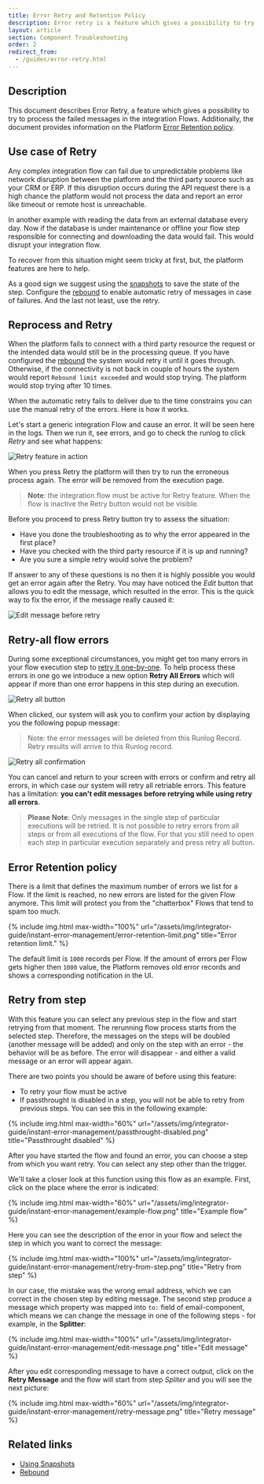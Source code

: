 ```yaml
---
title: Error Retry and Retention Policy
description: Error retry is a feature which gives a possibility to try to process the failed messages in the integration Flows.
layout: article
section: Component Troubleshooting
order: 2
redirect_from:
  - /guides/error-retry.html
---
```


## Description

This document describes Error Retry, a feature which gives a possibility to try to process the failed messages in the integration Flows. Additionally, the document provides information on the Platform [Error Retention policy](#error-retention-policy).

## Use case of Retry

Any complex integration flow can fail due to unpredictable problems like network
disruption between the platform and the third party source such as your CRM or ERP.
If this disruption occurs during the API request there is a high chance the platform
would not process the data and report an error like timeout or remote host is unreachable.

In another example with reading the data from an external database every day. Now if
the database is under maintenance or offline your flow step responsible for
connecting and downloading the data would fail. This would disrupt your integration flow.

To recover from this situation might seem tricky at first, but, the platform
features are here to help.

As a good sign we suggest using the [snapshots](using-snapshots) to save the state of
the step. Configure the [rebound](/getting-started/rebound) to enable automatic retry
of messages in case of failures. And the last not least, use the retry.


## Reprocess and Retry

When the platform fails to connect with a third party resource the request or the
intended data would still be in the processing queue. If you have configured the
[rebound](/getting-started/rebound) the system would retry it until it goes through.
Otherwise, if the connectivity is not back in couple of hours the system would
report `Rebound limit exceeded` and would stop trying. The platform would stop
trying after 10 times.

When the automatic retry fails to deliver due to the time constrains you can
use the manual retry of the errors. Here is how it works.

Let's start a generic integration Flow and cause an error. It will
be seen here in the logs. Then we run it, see errors, and go to check the runlog
to click *Retry* and see what happens:

![Retry feature in action](/assets/img/integrator-guide/instant-error-management/edit-retry-error.gif)

When you press Retry the platform will then try to run the erroneous process again.
The error will be removed from the execution page.

> **Note**: the integration flow must be active for Retry feature. When the flow is
> inactive the Retry button would not be visible.

Before you proceed to press Retry button try to assess the situation:

*   Have you done the troubleshooting as to why the error appeared in the first place?
*   Have you checked with the third party resource if it is up and running?
*   Are you sure a simple retry would solve the problem?

If answer to any of these questions is no then it is highly possible you would get
an error again after the Retry. You may have noticed the *Edit* button that allows you to edit the message, which resulted in the error. This is the quick way to fix the error, if the message really caused it:

![Edit message before retry](/assets/img/integrator-guide/instant-error-management/edit-error.gif)


## Retry-all flow errors

During some exceptional circumstances, you might get too many errors in your flow
execution step to [retry it one-by-one](/guides/error-retry#reprocess-and-retry). To help
process these errors in one go we introduce a new option **Retry All Errors** which
will appear if more than one error happens in this step during an execution.

![Retry all button](/assets/img/integrator-guide/instant-error-management/retry-all-errors.png)

When clicked, our system will ask you to confirm your action by displaying you
the following popup message:

> Note: the error messages will be deleted from this Runlog Record. Retry results will arrive to this Runlog record.

![Retry all confirmation](/assets/img/integrator-guide/instant-error-management/retry-all-errors-confirmation.png)

You can cancel and return to your screen with errors or confirm and retry all
errors, in which case our system will retry all retriable errors. This feature
has a limitation: **you can't edit messages before retrying while using retry all errors**.

> **Please Note**: Only messages in the single step of particular executions will be retried. It is
> not possible to retry errors from all steps or from all executions of the flow. For that you still
> need to open each step in particular execution separately and press retry all button.

## Error Retention policy

There is a limit that defines the maximum number of errors we list for a Flow.
If the limit is reached, no new errors are listed for the given Flow anymore.
This limit will protect you from the "chatterbox" Flows that tend to spam too much.

{% include img.html max-width="100%" url="/assets/img/integrator-guide/instant-error-management/error-retention-limit.png" title="Error retention limit." %}

The default limit is `1000` records per Flow. If the amount of errors per
Flow gets higher then `1000` value, the Platform removes old error records and
shows a corresponding notification in the UI.

## Retry from step

With this feature you can select any previous step in the flow and start retrying from that moment. The rerunning flow process starts from the selected step. Therefore, the messages on the steps will be doubled (another message will be added) and only on the step with an error - the behavior will be as before. The error will disappear - and either a valid message or an error will appear again.

There are two points you should be aware of before using this feature:

* To retry your flow must be active
* If passthrought is disabled in a step, you will not be able to retry from previous steps. You can see this in the following example:

{% include img.html max-width="60%" url="/assets/img/integrator-guide/instant-error-management/passthrought-disabled.png" title="Passthrought disabled" %}

After you have started the flow and found an error, you can choose a step from which you want retry. You can select any step other than the trigger.

We'll take a closer look at this function using this flow as an example. First, click on the place where the error is indicated:

{% include img.html max-width="60%" url="/assets/img/integrator-guide/instant-error-management/example-flow.png" title="Example flow" %}

Here you can see the description of the error in your flow and select the step in which you want to correct the message:

{% include img.html max-width="100%" url="/assets/img/integrator-guide/instant-error-management/retry-from-step.png" title="Retry from step" %}

In our case, the mistake was the wrong email address, which we can correct in the chosen step by editing message. The second step produce a message which property was mapped into `to:` field of email-component, which means we can change the message in one of the following steps - for example, in the **Splitter**:

{% include img.html max-width="100%" url="/assets/img/integrator-guide/instant-error-management/edit-message.png" title="Edit message" %}

After you edit corresponding message to have a correct output, click on the **Retry Message** and the flow will start from step *Spliter* and you will see the next picture:

{% include img.html max-width="60%" url="/assets/img/integrator-guide/instant-error-management/retry-message.png" title="Retry message" %}


## Related links

- [Using Snapshots](using-snapshots)
- [Rebound](/getting-started/rebound)
